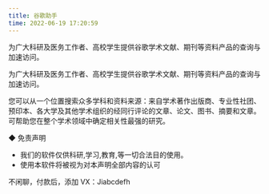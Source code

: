 ```yaml
---
title: 谷歌助手
time: 2022-06-19 17:20:59
---
```


为广大科研及医务工作者、高校学生提供谷歌学术文献、期刊等资料产品的查询与加速访问。

为广大科研及医务工作者、高校学生提供谷歌学术文献、期刊等资料产品的查询与加速访问。

您可以从一个位置搜索众多学科和资料来源：来自学术著作出版商、专业性社团、预印本、各大学及其他学术组织的经同行评论的文章、论文、图书、摘要和文章。可帮助您在整个学术领域中确定相关性最强的研究。

◆ 免责声明

- 我们的软件仅供科研,学习,教育,等一切合法目的使用。
- 使用本软件将被视为对本声明全部内容的认可

不闲聊，付款后，添加 VX：Jiabcdefh
